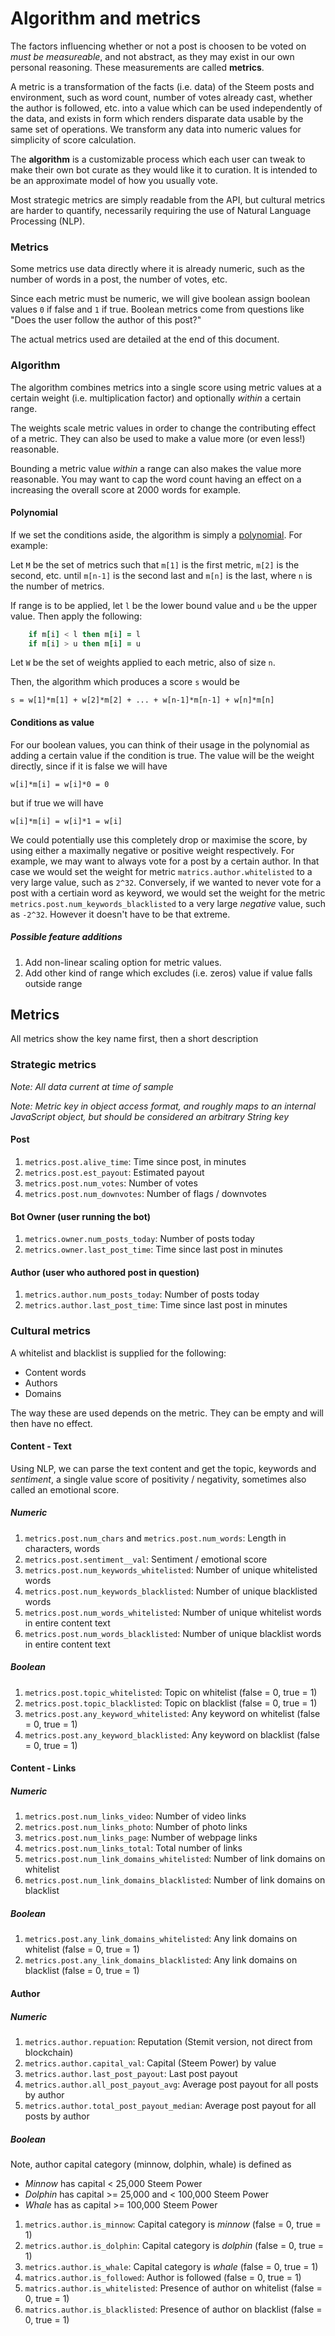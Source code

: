 # Algorithm and metrics

The factors influencing whether or not a post is choosen to be voted on _must be measureable_, and not abstract, as they may exist in our own personal reasoning. These measurements are called **metrics**.

A metric is a transformation of the facts (i.e. data) of the Steem posts and environment, such as word count, number of votes already cast, whether the author is followed, etc. into a value which can be used independently of the data, and exists in form which renders disparate data usable by the same set of operations. We transform any data into numeric values for simplicity of score calculation.

The **algorithm** is a customizable process which each user can tweak to make their own bot curate as they would like it to curation. It is intended to be an approximate model of how you usually vote.

Most strategic metrics are simply readable from the API, but cultural metrics are harder to quantify, necessarily requiring the use of Natural Language Processing (NLP).

### Metrics

Some metrics use data directly where it is already numeric, such as the number of words in a post, the number of votes, etc.

Since each metric must be numeric, we will give boolean assign boolean values ```0``` if false and ```1``` if true. Boolean metrics come from questions like "Does the user follow the author of this post?"

The actual metrics used are detailed at the end of this document.

### Algorithm

The algorithm combines metrics into a single score using metric values at a certain weight (i.e. multiplication factor) and optionally _within_ a certain range.

The weights scale metric values in order to change the contributing effect of a metric. They can also be used to make a  value more (or even less!) reasonable.

Bounding a metric value _within_ a range can also makes the value more reasonable. You may want to cap the word count having an effect on a increasing the overall score at 2000 words for example.

#### Polynomial

If we set the conditions aside, the algorithm is simply a [polynomial](https://en.wikipedia.org/wiki/Polynomial). For example:

Let ```M``` be the set of metrics such that ```m[1]``` is the first metric, ```m[2]``` is the second, etc. until ```m[n-1]``` is the second last and ```m[n]``` is the last, where ```n``` is the number of metrics.

If range is to be applied, let ```l``` be the lower bound value and ```u``` be the upper value. Then apply the following:

```for each m at index i
	if m[i] < l then m[i] = l
	if m[i] > u then m[i] = u
```

Let ```W``` be the set of weights applied to each metric, also of size ```n```.

Then, the algorithm which produces a score ```s``` would be

```s = w[1]*m[1] + w[2]*m[2] + ... + w[n-1]*m[n-1] + w[n]*m[n]```

#### Conditions as value

For our boolean values, you can think of their usage in the polynomial as adding a certain value if the condition is true. The value will be the weight directly, since if it is false we will have

```w[i]*m[i] = w[i]*0 = 0```

but if true we will have

```w[i]*m[i] = w[i]*1 = w[i]```

We could potentially use this completely drop or maximise the score, by using either a maximally negative or positive weight respectively. For example, we may want to always vote for a post by a certain author. In that case we would set the weight for metric ```matrics.author.whitelisted``` to a very large value, such as ```2^32```. Conversely, if we wanted to never vote for a post with a certiain word as keyword, we would set the weight for the metric ```metrics.post.num_keywords_blacklisted``` to a very large _negative_ value, such as ```-2^32```. However it doesn't have to be that extreme.

##### Possible feature additions

1. Add non-linear scaling option for metric values.
2. Add other kind of range which excludes (i.e. zeros) value if value falls outside range

## Metrics

All metrics show the key name first, then a short description

### Strategic metrics

_Note: All data current at time of sample_

_Note: Metric key in object access format, and roughly maps to an internal JavaScript object, but should be considered an arbitrary String key_

#### Post

1. ```metrics.post.alive_time```: Time since post, in minutes
2. ```metrics.post.est_payout```: Estimated payout
3. ```metrics.post.num_votes```: Number of votes
4. ```metrics.post.num_downvotes```: Number of flags / downvotes

#### Bot Owner (user running the bot)
1. ```metrics.owner.num_posts_today```: Number of posts today
2. ```metrics.owner.last_post_time```: Time since last post in minutes

#### Author (user who authored post in question)
1. ```metrics.author.num_posts_today```: Number of posts today
2. ```metrics.author.last_post_time```: Time since last post in minutes

### Cultural metrics

A whitelist and blacklist is supplied for the following:

- Content words
- Authors
- Domains

The way these are used depends on the metric. They can be empty and will then have no effect.

#### Content - Text

Using NLP, we can parse the text content and get the topic, keywords and _sentiment_, a single value score of positivity / negativity, sometimes also called an emotional score.

##### Numeric

1. ```metrics.post.num_chars``` and ```metrics.post.num_words```: Length in characters, words
3. ```metrics.post.sentiment__val```: Sentiment / emotional score
5. ```metrics.post.num_keywords_whitelisted```: Number of unique whitelisted words
6. ```metrics.post.num_keywords_blacklisted```: Number of unique blacklisted words
7. ```metrics.post.num_words_whitelisted```: Number of unique whitelist words in entire content text
8. ```metrics.post.num_words_blacklisted```: Number of unique blacklist words in entire content text

##### Boolean

1. ```metrics.post.topic_whitelisted```: Topic on whitelist (false = 0, true = 1)
2. ```metrics.post.topic_blacklisted```: Topic on blacklist (false = 0, true = 1)
3. ```metrics.post.any_keyword_whitelisted```: Any keyword on whitelist (false = 0, true = 1)
4. ```metrics.post.any_keyword_blacklisted```: Any keyword on blacklist (false = 0, true = 1)

#### Content - Links

##### Numeric

1. ```metrics.post.num_links_video```: Number of video links
2. ```metrics.post.num_links_photo```: Number of photo links
3. ```metrics.post.num_links_page```: Number of webpage links
4. ```metrics.post.num_links_total```: Total number of links
5. ```metrics.post.num_link_domains_whitelisted```: Number of link domains on whitelist
6. ```metrics.post.num_link_domains_blacklisted```: Number of link domains on blacklist

##### Boolean

1. ```metrics.post.any_link_domains_whitelisted```: Any link domains on whitelist (false = 0, true = 1)
2. ```metrics.post.any_link_domains_blacklisted```: Any link domains on blacklist (false = 0, true = 1)

#### Author

##### Numeric

1. ```metrics.author.repuation```: Reputation (Stemit version, not direct from blockchain)
2. ```metrics.author.capital_val```: Capital (Steem Power) by value 
3. ```metrics.author.last_post_payout```: Last post payout
4. ```metrics.author.all_post_payout_avg```: Average post payout for all posts by author
5. ```metrics.author.total_post_payout_median```: Average post payout for all posts by author

##### Boolean

Note, author capital category (minnow, dolphin, whale) is defined as

- _Minnow_ has capital < 25,000 Steem Power
- _Dolphin_ has capital >= 25,000 and < 100,000 Steem Power
- _Whale_ has as capital >= 100,000 Steem Power

1. ```metrics.author.is_minnow```: Capital category is _minnow_ (false = 0, true = 1)
2. ```metrics.author.is_dolphin```: Capital category is _dolphin_ (false = 0, true = 1)
3. ```metrics.author.is_whale```: Capital category is _whale_ (false = 0, true = 1)
4. ```matrics.author.is_followed```: Author is followed (false = 0, true = 1)
5. ```matrics.author.is_whitelisted```: Presence of author on whitelist (false = 0, true = 1)
6. ```matrics.author.is_blacklisted```: Presence of author on blacklist (false = 0, true = 1)
